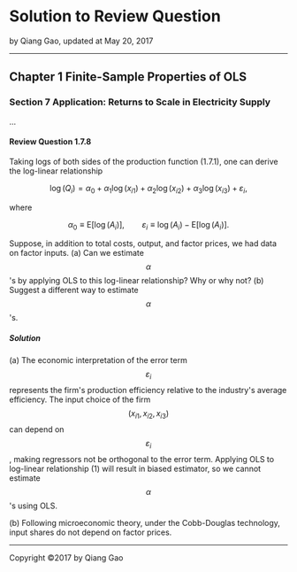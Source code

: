 # Solution to Review Question

by Qiang Gao, updated at May 20, 2017

---

## Chapter 1 Finite-Sample Properties of OLS

### Section 7 Application: Returns to Scale in Electricity Supply

...

#### Review Question 1.7.8

Taking logs of both sides of the production function (1.7.1), one can derive the log-linear relationship

$$
\log ( Q_i ) = \alpha_0 + \alpha_1 \log ( x_{i1} ) +
\alpha_2 \log ( x_{i2} ) + \alpha_3 \log ( x_{i3} ) +
\varepsilon_i,
\tag{1}
$$

where

$$
\alpha_0 \equiv \mathrm{E} [ \log ( A_i ) ],
\qquad
\varepsilon_i \equiv \log ( A_i ) - \mathrm{E} [ \log ( A_i ) ].
$$

Suppose, in addition to total costs, output, and factor prices, we had data on factor inputs. (a) Can we estimate $$ \alpha $$'s by applying OLS to this log-linear relationship? Why or why not? (b) Suggest a different way to estimate $$\alpha$$'s.

##### Solution

(a) The economic interpretation of the error term $$ \varepsilon_i $$ represents the firm's production efficiency relative to the industry's average efficiency. The input choice of the firm $$ ( x_{i1}, x_{i2}, x_{i3} ) $$ can depend on $$ \varepsilon_i $$, making regressors not be orthogonal to the error term. Applying OLS to log-linear relationship (1) will result in biased estimator, so we cannot estimate $$\alpha$$'s using OLS.

(b) Following microeconomic theory, under the Cobb-Douglas technology, input shares do not depend on factor prices. 

---

Copyright ©2017 by Qiang Gao